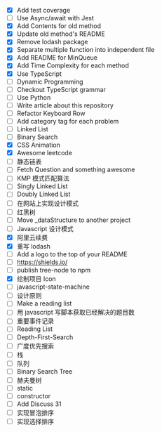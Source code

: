 * [x] Add test coverage
* [ ] Use Async/await with Jest
* [x] Add Contents for old method
* [x] Update old method's README
* [x] Remove lodash package
* [x] Separate multiple function into independent file
* [x] Add README for MinQueue
* [x] Add Time Complexity for each method
* [x] Use TypeScript
* [ ] Dynamic Programming
* [ ] Checkout TypeScript grammar
* [ ] Use Python
* [ ] Write article about this repository
* [ ] Refactor Keyboard Row
* [ ] Add category tag for each problem
* [ ] Linked List
* [ ] Binary Search
* [x] CSS Animation
* [x] Awesome leetcode
* [ ] 静态链表
* [ ] Fetch Question and something awesome
* [ ] KMP 模式匹配算法
* [ ] Singly Linked List
* [ ] Doubly Linked List
* [ ] 在网站上实现设计模式
* [ ] 红黑树
* [ ] Move \_dataStructure to another project
* [ ] Javascript 设计模式
* [x] 阿里云续费
* [x] 重写 lodash
* [ ] Add a logo to the top of your README
* [ ] https://shields.io/
* [ ] publish tree-node to npm
* [x] 绘制项目 Icon
* [ ] javascript-state-machine
* [ ] 设计原则
* [ ] Make a reading list
* [ ] 用 javascript 写脚本获取已经解决的题目数
* [ ] 重要事件记录
* [ ] Reading List
* [ ] Depth-First-Search
* [ ] 广度优先搜索
* [ ] 栈
* [ ] 队列
* [ ] Binary Search Tree
* [ ] 赫夫曼树
* [ ] static
* [ ] constructor
* [ ] Add Discuss 31
* [ ] 实现冒泡排序
* [ ] 实现选择排序

